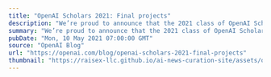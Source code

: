 ```yaml
---
title: "OpenAI Scholars 2021: Final projects"
description: "We’re proud to announce that the 2021 class of OpenAI Scholars has completed our six-month mentorship program and have produced an open-source research project with stipends and support from OpenAI."
summary: "We’re proud to announce that the 2021 class of OpenAI Scholars has completed our six-month mentorship program and have produced an open-source research project with stipends and support from OpenAI."
pubDate: "Mon, 10 May 2021 07:00:00 GMT"
source: "OpenAI Blog"
url: "https://openai.com/blog/openai-scholars-2021-final-projects"
thumbnail: "https://raisex-llc.github.io/ai-news-curation-site/assets/openai_logo.png"
---
```


